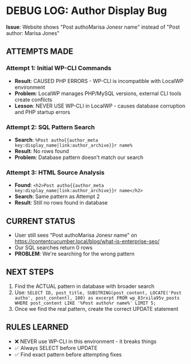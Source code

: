 # DEBUG LOG: Author Display Bug

**Issue**: Website shows "Post authoMarisa Jonesr name" instead of "Post author: Marisa Jones"

## ATTEMPTS MADE

### Attempt 1: Initial WP-CLI Commands
- **Result**: CAUSED PHP ERRORS - WP-CLI is incompatible with LocalWP environment
- **Problem**: LocalWP manages PHP/MySQL versions, external CLI tools create conflicts
- **Lesson**: NEVER USE WP-CLI in LocalWP - causes database corruption and PHP startup errors

### Attempt 2: SQL Pattern Search
- **Search**: `%Post autho{{author_meta key:display_name|link:author_archive}}r name%`
- **Result**: No rows found
- **Problem**: Database pattern doesn't match our search

### Attempt 3: HTML Source Analysis
- **Found**: `<h2>Post autho{{author_meta key:display_name|link:author_archive}}r name</h2>`
- **Search**: Same pattern as Attempt 2
- **Result**: Still no rows found in database

## CURRENT STATUS
- User still sees "Post authoMarisa Jonesr name" on https://contentcucumber.local/blog/what-is-enterprise-seo/
- Our SQL searches return 0 rows
- **PROBLEM**: We're searching for the wrong pattern

## NEXT STEPS
1. Find the ACTUAL pattern in database with broader search
2. Use: `SELECT ID, post_title, SUBSTRING(post_content, LOCATE('Post autho', post_content), 100) as excerpt FROM wp_83rxila95v_posts WHERE post_content LIKE '%Post autho%r name%' LIMIT 5;`
3. Once we find the real pattern, create the correct UPDATE statement

## RULES LEARNED
- ❌ NEVER use WP-CLI in this environment - it breaks things
- ✅ Always SELECT before UPDATE
- ✅ Find exact pattern before attempting fixes